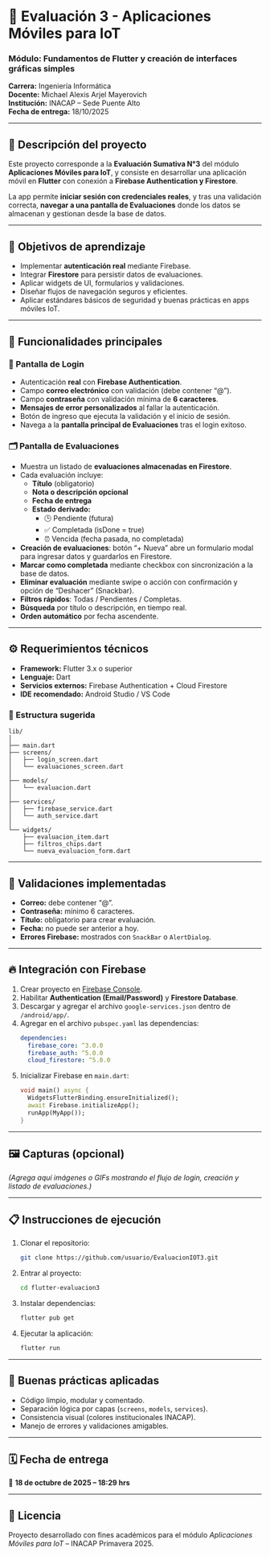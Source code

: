 # 📱 Evaluación 3 - Aplicaciones Móviles para IoT

### Módulo: Fundamentos de Flutter y creación de interfaces gráficas simples

**Carrera:** Ingeniería Informática  
**Docente:** Michael Alexis Arjel Mayerovich  
**Institución:** INACAP – Sede Puente Alto  
**Fecha de entrega:** 18/10/2025

---

## 🚀 Descripción del proyecto

Este proyecto corresponde a la **Evaluación Sumativa N°3** del módulo **Aplicaciones Móviles para IoT**, y consiste en desarrollar una aplicación móvil en **Flutter** con conexión a **Firebase Authentication y Firestore**.

La app permite **iniciar sesión con credenciales reales**, y tras una validación correcta, **navegar a una pantalla de Evaluaciones** donde los datos se almacenan y gestionan desde la base de datos.

---

## 🎯 Objetivos de aprendizaje

- Implementar **autenticación real** mediante Firebase.
- Integrar **Firestore** para persistir datos de evaluaciones.
- Aplicar widgets de UI, formularios y validaciones.
- Diseñar flujos de navegación seguros y eficientes.
- Aplicar estándares básicos de seguridad y buenas prácticas en apps móviles IoT.

---

## 🧩 Funcionalidades principales

### 🔐 Pantalla de Login

- Autenticación **real** con **Firebase Authentication**.
- Campo **correo electrónico** con validación (debe contener “@”).
- Campo **contraseña** con validación mínima de **6 caracteres**.
- **Mensajes de error personalizados** al fallar la autenticación.
- Botón de ingreso que ejecuta la validación y el inicio de sesión.
- Navega a la **pantalla principal de Evaluaciones** tras el login exitoso.

### 🗂️ Pantalla de Evaluaciones

- Muestra un listado de **evaluaciones almacenadas en Firestore**.
- Cada evaluación incluye:
  - **Título** (obligatorio)
  - **Nota o descripción opcional**
  - **Fecha de entrega**
  - **Estado derivado:**
    - 🕒 Pendiente (futura)
    - ✅ Completada (isDone = true)
    - ⏰ Vencida (fecha pasada, no completada)
- **Creación de evaluaciones**: botón “+ Nueva” abre un formulario modal para ingresar datos y guardarlos en Firestore.
- **Marcar como completada** mediante checkbox con sincronización a la base de datos.
- **Eliminar evaluación** mediante swipe o acción con confirmación y opción de “Deshacer” (Snackbar).
- **Filtros rápidos**: Todas / Pendientes / Completas.
- **Búsqueda** por título o descripción, en tiempo real.
- **Orden automático** por fecha ascendente.

---

## ⚙️ Requerimientos técnicos

- **Framework:** Flutter 3.x o superior
- **Lenguaje:** Dart
- **Servicios externos:** Firebase Authentication + Cloud Firestore
- **IDE recomendado:** Android Studio / VS Code

### 🔧 Estructura sugerida

```
lib/
│
├── main.dart
├── screens/
│   ├── login_screen.dart
│   └── evaluaciones_screen.dart
│
├── models/
│   └── evaluacion.dart
│
├── services/
│   ├── firebase_service.dart
│   └── auth_service.dart
│
└── widgets/
    ├── evaluacion_item.dart
    ├── filtros_chips.dart
    └── nueva_evaluacion_form.dart
```

---

## 🧠 Validaciones implementadas

- **Correo:** debe contener “@”.
- **Contraseña:** mínimo 6 caracteres.
- **Título:** obligatorio para crear evaluación.
- **Fecha:** no puede ser anterior a hoy.
- **Errores Firebase:** mostrados con `SnackBar` o `AlertDialog`.

---

## 🔥 Integración con Firebase

1. Crear proyecto en [Firebase Console](https://console.firebase.google.com/).
2. Habilitar **Authentication (Email/Password)** y **Firestore Database**.
3. Descargar y agregar el archivo `google-services.json` dentro de `/android/app/`.
4. Agregar en el archivo `pubspec.yaml` las dependencias:
   ```yaml
   dependencies:
     firebase_core: ^3.0.0
     firebase_auth: ^5.0.0
     cloud_firestore: ^5.0.0
   ```
5. Inicializar Firebase en `main.dart`:
   ```dart
   void main() async {
     WidgetsFlutterBinding.ensureInitialized();
     await Firebase.initializeApp();
     runApp(MyApp());
   }
   ```

---

## 🖼️ Capturas (opcional)

_(Agrega aquí imágenes o GIFs mostrando el flujo de login, creación y listado de evaluaciones.)_

---

## 📋 Instrucciones de ejecución

1. Clonar el repositorio:
   ```bash
   git clone https://github.com/usuario/EvaluacionIOT3.git
   ```
2. Entrar al proyecto:
   ```bash
   cd flutter-evaluacion3
   ```
3. Instalar dependencias:
   ```bash
   flutter pub get
   ```
4. Ejecutar la aplicación:
   ```bash
   flutter run
   ```

---

## 🧩 Buenas prácticas aplicadas

- Código limpio, modular y comentado.
- Separación lógica por capas (`screens`, `models`, `services`).
- Consistencia visual (colores institucionales INACAP).
- Manejo de errores y validaciones amigables.

---

## 🗓️ Fecha de entrega

📅 **18 de octubre de 2025 – 18:29 hrs**

---

## 🏁 Licencia

Proyecto desarrollado con fines académicos para el módulo _Aplicaciones Móviles para IoT_ – INACAP Primavera 2025.
